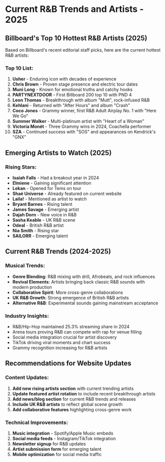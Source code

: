 # Current R&B Trends and Artists - 2025

## Billboard's Top 10 Hottest R&B Artists (2025)

Based on Billboard's recent editorial staff picks, here are the current hottest R&B artists:

### Top 10 List:
1. **Usher** - Enduring icon with decades of experience
2. **Chris Brown** - Proven stage presence and electric tour dates
3. **Muni Long** - Known for emotional truths and catchy hooks
4. **PARTYNEXTDOOR** - First Billboard 200 top 10 with PND 4
5. **Leon Thomas** - Breakthrough with album "Mutt", rock-infused R&B
6. **Kehlani** - Returned with "After Hours" and album "Crash"
7. **Coco Jones** - Grammy winner, first R&B Adult Airplay No. 1 with "Here We Go"
8. **Summer Walker** - Multi-platinum artist with "Heart of a Woman"
9. **Victoria Monét** - Three Grammy wins in 2024, Coachella performer
10. **SZA** - Continued success with "SOS" and appearances on Kendrick's "GNX"

## Emerging Artists to Watch (2025)

### Rising Stars:
- **Isaiah Falls** - Had a breakout year in 2024
- **Elmiene** - Gaining significant attention
- **Lekan** - Opened for Tems on tour
- **Shaé Universe** - Already featured on current website
- **Laila!** - Mentioned as artist to watch
- **Bryant Barnes** - Rising talent
- **James Savage** - Emerging artist
- **Dajah Dorn** - New voice in R&B
- **Sasha Keable** - UK R&B scene
- **Odeal** - British R&B artist
- **Nia Smith** - Rising star
- **SAILORR** - Emerging talent

## Current R&B Trends (2024-2025)

### Musical Trends:
- **Genre Blending**: R&B mixing with drill, Afrobeats, and rock influences
- **Revival Elements**: Artists bringing back classic R&B sounds with modern production
- **Collaborative Spirit**: More cross-genre collaborations
- **UK R&B Growth**: Strong emergence of British R&B artists
- **Alternative R&B**: Experimental sounds gaining mainstream acceptance

### Industry Insights:
- R&B/Hip-Hop maintained 25.3% streaming share in 2024
- Arena tours proving R&B can compete with rap for venue filling
- Social media integration crucial for artist discovery
- TikTok driving viral moments and chart success
- Grammy recognition increasing for R&B artists

## Recommendations for Website Updates

### Content Updates:
1. **Add new rising artists section** with current trending artists
2. **Update featured artist rotation** to include recent breakthrough artists
3. **Add news/blog section** for current R&B trends and releases
4. **Include UK R&B artists** to reflect global scene growth
5. **Add collaborative features** highlighting cross-genre work

### Technical Improvements:
1. **Music integration** - Spotify/Apple Music embeds
2. **Social media feeds** - Instagram/TikTok integration
3. **Newsletter signup** for R&B updates
4. **Artist submission form** for emerging talent
5. **Mobile optimization** for social media traffic
